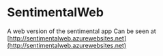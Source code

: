 # SentimentalWeb
A web version of the sentimental app
Can be seen at [http://sentimentalweb.azurewebsites.net](http://sentimentalweb.azurewebsites.net)
